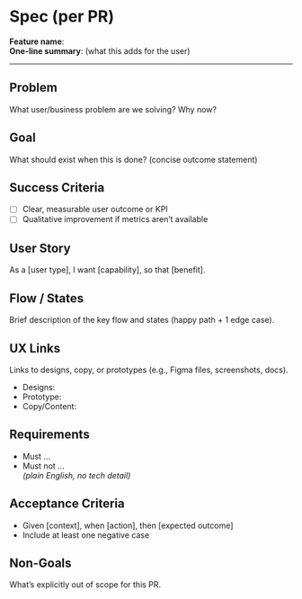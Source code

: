 # Spec (per PR)

**Feature name**:  
**One-line summary**: (what this adds for the user)  

---

## Problem
What user/business problem are we solving? Why now?  

## Goal
What should exist when this is done? (concise outcome statement)  

## Success Criteria
- [ ] Clear, measurable user outcome or KPI  
- [ ] Qualitative improvement if metrics aren’t available  

## User Story
As a [user type], I want [capability], so that [benefit].  

## Flow / States
Brief description of the key flow and states (happy path + 1 edge case).  

## UX Links
Links to designs, copy, or prototypes (e.g., Figma files, screenshots, docs).  
- Designs: <link>  
- Prototype: <link>  
- Copy/Content: <link>  

## Requirements
- Must …  
- Must not …  
*(plain English, no tech detail)*  

## Acceptance Criteria
- Given [context], when [action], then [expected outcome]  
- Include at least one negative case  

## Non-Goals
What’s explicitly out of scope for this PR.  
